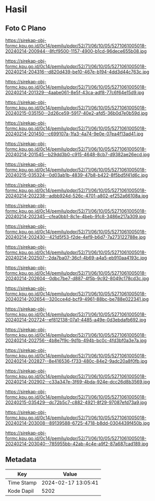 # Hasil

## Foto C Plano

https://sirekap-obj-formc.kpu.go.id/0c14/pemilu/pdpr/52/71/06/10/05/5271061005018-20240214-200944--8fcf9500-1157-4900-b1cd-96dece655b08.jpg

https://sirekap-obj-formc.kpu.go.id/0c14/pemilu/pdpr/52/71/06/10/05/5271061005018-20240214-204316--d820d439-be10-467e-b194-4dd3d44c763c.jpg

https://sirekap-obj-formc.kpu.go.id/0c14/pemilu/pdpr/52/71/06/10/05/5271061005018-20240214-201329--4aabe061-8e5f-43ca-adf8-77c6f64e15d9.jpg

https://sirekap-obj-formc.kpu.go.id/0c14/pemilu/pdpr/52/71/06/10/05/5271061005018-20240215-035150--2d26ce59-5917-40e2-afd5-36b0d7e0b59d.jpg

https://sirekap-obj-formc.kpu.go.id/0c14/pemilu/pdpr/52/71/06/10/05/5271061005018-20240214-201450--c699107a-1fa3-4a74-9e0e-07ea4f13ad41.jpg

https://sirekap-obj-formc.kpu.go.id/0c14/pemilu/pdpr/52/71/06/10/05/5271061005018-20240214-201545--b29dd3b0-c915-4648-8cb7-d9382ae26ecd.jpg

https://sirekap-obj-formc.kpu.go.id/0c14/pemilu/pdpr/52/71/06/10/05/5271061005018-20240215-035324--0d03ab1b-4839-47b8-b422-8f5bd5f41d6c.jpg

https://sirekap-obj-formc.kpu.go.id/0c14/pemilu/pdpr/52/71/06/10/05/5271061005018-20240214-202238--adbb924d-526c-4701-a802-ef252a66108a.jpg

https://sirekap-obj-formc.kpu.go.id/0c14/pemilu/pdpr/52/71/06/10/05/5271061005018-20240214-202345--cfea0bb1-8c1e-4beb-91c8-3486e217a309.jpg

https://sirekap-obj-formc.kpu.go.id/0c14/pemilu/pdpr/52/71/06/10/05/5271061005018-20240214-202430--421d5f53-f2de-4ef9-b6d7-7a273122788e.jpg

https://sirekap-obj-formc.kpu.go.id/0c14/pemilu/pdpr/52/71/06/10/05/5271061005018-20240214-202507--2da7ba07-36cf-4b69-a4a5-eb910aa4193c.jpg

https://sirekap-obj-formc.kpu.go.id/0c14/pemilu/pdpr/52/71/06/10/05/5271061005018-20240214-202604--0dbc7be7-d887-4f5b-9c92-8049c178cd3c.jpg

https://sirekap-obj-formc.kpu.go.id/0c14/pemilu/pdpr/52/71/06/10/05/5271061005018-20240214-202654--320cce4d-bcf9-4961-88bc-be788e022341.jpg

https://sirekap-obj-formc.kpu.go.id/0c14/pemilu/pdpr/52/71/06/10/05/5271061005018-20240214-202724--ef812138-07a1-4485-a49e-0d3ebdafb692.jpg

https://sirekap-obj-formc.kpu.go.id/0c14/pemilu/pdpr/52/71/06/10/05/5271061005018-20240214-202756--4b8e7f9c-9d1b-494b-bc0c-4fd3bf0a3e7a.jpg

https://sirekap-obj-formc.kpu.go.id/0c14/pemilu/pdpr/52/71/06/10/05/5271061005018-20240214-202827--8e416536-f733-480c-84e2-9adc20a8f0fb.jpg

https://sirekap-obj-formc.kpu.go.id/0c14/pemilu/pdpr/52/71/06/10/05/5271061005018-20240214-202902--c33a347e-3f69-4bda-924e-dcc26d8b3569.jpg

https://sirekap-obj-formc.kpu.go.id/0c14/pemilu/pdpr/52/71/06/10/05/5271061005018-20240215-035429--dc72b5c7-c882-4921-8f29-97087efd73a9.jpg

https://sirekap-obj-formc.kpu.go.id/0c14/pemilu/pdpr/52/71/06/10/05/5271061005018-20240214-203008--89139588-6725-4718-b8dd-0304439f450b.jpg

https://sirekap-obj-formc.kpu.go.id/0c14/pemilu/pdpr/52/71/06/10/05/5271061005018-20240214-203040--785955bb-42ab-4c4e-a9f2-87a687cad189.jpg


## Metadata

| Key        | Value               |
| ---------- | ------------------- |
| Time Stamp | 2024-02-17 13:05:41 |
| Kode Dapil | 5202                |



